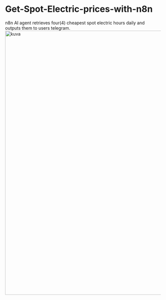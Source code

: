 # Get-Spot-Electric-prices-with-n8n
n8n AI agent retrieves four(4) cheapest spot electric hours daily and outputs them to users telegram.
<img width="1501" height="855" alt="kuva" src="https://github.com/user-attachments/assets/c2152326-7a04-4757-af63-dc419dcf4073" />
